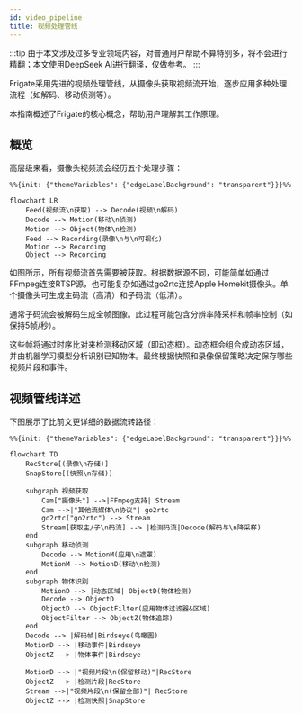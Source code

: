 ```yaml
---
id: video_pipeline
title: 视频处理管线
---
```


:::tip
由于本文涉及过多专业领域内容，对普通用户帮助不算特别多，将不会进行精翻；本文使用DeepSeek AI进行翻译，仅做参考。
:::

Frigate采用先进的视频处理管线，从摄像头获取视频流开始，逐步应用多种处理流程（如解码、移动侦测等）。

本指南概述了Frigate的核心概念，帮助用户理解其工作原理。

## 概览

高层级来看，摄像头视频流会经历五个处理步骤：

```mermaid
%%{init: {"themeVariables": {"edgeLabelBackground": "transparent"}}}%%

flowchart LR
    Feed(视频流\n获取) --> Decode(视频\n解码)
    Decode --> Motion(移动\n侦测)
    Motion --> Object(物体\n检测)
    Feed --> Recording(录像\n与\n可视化)
    Motion --> Recording
    Object --> Recording
```
如图所示，所有视频流首先需要被获取。根据数据源不同，可能简单如通过FFmpeg连接RTSP源，也可能复杂如通过go2rtc连接Apple Homekit摄像头。单个摄像头可生成主码流（高清）和子码流（低清）。

通常子码流会被解码生成全帧图像。此过程可能包含分辨率降采样和帧率控制（如保持5帧/秒）。

这些帧将通过时序比对来检测移动区域（即动态框）。动态框会组合成动态区域，并由机器学习模型分析识别已知物体。最终根据快照和录像保留策略决定保存哪些视频片段和事件。

## 视频管线详述
下图展示了比前文更详细的数据流转路径：
```mermaid
%%{init: {"themeVariables": {"edgeLabelBackground": "transparent"}}}%%

flowchart TD
    RecStore[(录像\n存储)]
    SnapStore[(快照\n存储)]

    subgraph 视频获取
        Cam["摄像头"] -->|FFmpeg支持| Stream
        Cam -->|"其他流媒体\n协议"| go2rtc
        go2rtc("go2rtc") --> Stream
        Stream[获取主/子\n码流] --> |检测码流|Decode(解码与\n降采样)
    end
    subgraph 移动侦测
        Decode --> MotionM(应用\n遮罩)
        MotionM --> MotionD(移动\n检测)
    end
    subgraph 物体识别
        MotionD --> |动态区域| ObjectD(物体检测)
        Decode --> ObjectD
        ObjectD --> ObjectFilter(应用物体过滤器&区域)
        ObjectFilter --> ObjectZ(物体追踪)
    end
    Decode --> |解码帧|Birdseye(鸟瞰图)
    MotionD --> |移动事件|Birdseye
    ObjectZ --> |物体事件|Birdseye

    MotionD --> |"视频片段\n(保留移动)"|RecStore
    ObjectZ --> |检测片段|RecStore
    Stream -->|"视频片段\n(保留全部)"| RecStore
    ObjectZ --> |检测快照|SnapStore
```


